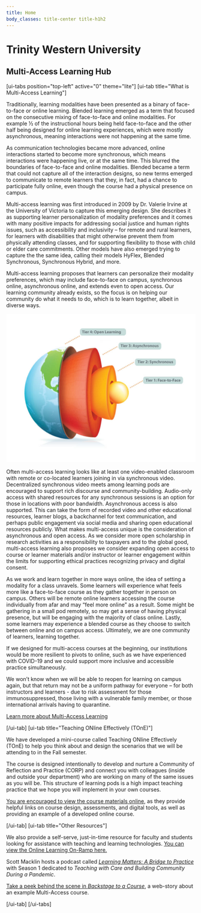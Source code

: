 ```yaml
---
title: Home
body_classes: title-center title-h1h2
---
```


# Trinity Western University
## Multi-Access Learning Hub

[ui-tabs position="top-left" active="0" theme="lite"]
[ui-tab title="What is Multi-Access Learning"]

Traditionally, learning modalities have been presented as a binary of face-to-face or online learning. Blended learning emerged as a term that focused on the consecutive mixing of face-to-face and online modalities. For example ½ of the instructional hours being held face-to-face and the other half being designed for online learning experiences, which were mostly asynchronous, meaning interactions were not happening at the same time.

As communication technologies became more advanced, online interactions started to become more synchronous, which means interactions were happening live, or at the same time. This blurred the boundaries of face-to-face and online modalities. Blended became a term that could not capture all of the interaction designs, so new terms emerged to communicate to remote learners that they, in fact, had a chance to participate fully online, even though the course had a physical presence on campus.

Multi-access learning was first introduced in 2009 by Dr. Valerie Irvine at the University of Victoria to capture this emerging design. She describes it as supporting learner personalization of modality preferences and it comes with many positive impacts for addressing social justice and human rights issues, such as accessibility and inclusivity – for remote and rural learners, for learners with disabilities that might otherwise prevent them from physically attending classes, and for supporting flexibility to those with child or elder care commitments. Other models have also emerged trying to capture the the same idea, calling their models HyFlex, Blended Synchronous, Synchronous Hybrid, and more.

Multi-access learning proposes that learners can personalize their modality preferences, which may include face-to-face on campus, synchronous online, asynchronous online, and extends even to open access. Our learning community already exists, so the focus is on helping our community do what it needs to do, which is to learn together, albeit in diverse ways.

![alt-text](Picture1.png)

Often multi-access learning looks like at least one video-enabled classroom with remote or co-located learners joining in via synchronous video. Decentralized synchronous video meets among learning pods are encouraged to support rich discourse and community-building. Audio-only access with shared resources for any synchronous sessions is an option for those in locations with poor bandwidth. Asynchronous access is also supported. This can take the form of recorded video and other educational resources, learner blogs, a backchannel for text communication, and perhaps public engagement via social media and sharing open educational resources publicly. What makes multi-access unique is the consideration of asynchronous and open access. As we consider more open scholarship in research activities as a responsibility to taxpayers and to the global good, multi-access learning also proposes we consider expanding open access to course or learner materials and/or instructor or learner engagement within the limits for supporting ethical practices recognizing privacy and digital consent.

As we work and learn together in more ways online, the idea of setting a modality for a class unravels. Some learners will experience what feels more like a face-to-face course as they gather together in person on campus. Others will be remote online learners accessing the course individually from afar and may “feel more online” as a result. Some might be gathering in a small pod remotely, so may get a sense of having physical presence, but will be engaging with the majority of class online. Lastly, some learners may experience a blended course as they choose to switch between online and on campus access. Ultimately, we are one community of learners, learning together.

If we designed for multi-access courses at the beginning, our institutions would be more resilient to pivots to online, such as we have experienced with COVID-19 and we could support more inclusive and accessible practice simultaneously.

We won’t know when we will be able to reopen for learning on campus again, but that return may not be a uniform pathway for everyone – for both instructors and learners - due to risk assessment for those immunosuppressed, those living with a vulnerable family member, or those international arrivals having to quarantine.

[Learn more about Multi-Access Learning](https://multi-access.twu.ca/info)

[/ui-tab]
[ui-tab title="Teaching ONline Effectively (TOnE)"]

We have developed a mini-course called Teaching ONline Effectively (TOnE) to help you think about and design the scenarios that we will be attending to in the Fall semester.

The course is designed intentionally to develop and nurture a Community of Reflection and Practice (CORP) and connect you with colleagues (inside and outside your department) who are working on many of the same issues as you will be. This structure of learning pods is a high impact teaching practice that we hope you will implement in your own courses.

[You are encouraged to view the course materials online](http://multi-access.twu.ca/tone/), as they provide helpful links on course design, assessments, and digital tools, as well as providing an example of a developed online course.

[/ui-tab]
[ui-tab title="Other Resources"]

We also provide a self-serve, just-in-time resource for faculty and students looking for assistance with teaching and learning technologies. [You can view the Online Learning On-Ramp here.](https://create.twu.ca/help/online-learning-on-ramp/multi-access)

Scott Macklin hosts a podcast called [*Learning Matters: A Bridge to Practice*](https://tinyurl.com/learningmatters-twu) with Season 1 dedicated to *Teaching with Care and Building Community During a Pandemic*.

[Take a peek behind the scene in *Backstage to a Course*](https://create.twu.ca/help/online-learning-on-ramp/multi-access), a web-story about an example Multi-Access course.

[/ui-tab]
[/ui-tabs]
